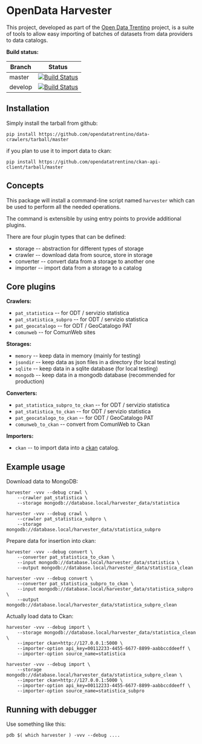 # OpenData Harvester

This project, developed as part of the [Open Data Trentino](https://github.com/opendatatrentino)
project, is a suite of tools to allow easy importing of batches of datasets from data providers
to data catalogs.

**Build status:**

| Branch | Status |
| ------ | ------ |
| master | [![Build Status](https://travis-ci.org/opendatatrentino/opendata-harvester.svg?branch=master)](https://travis-ci.org/opendatatrentino/opendata-harvester) |
| develop | [![Build Status](https://travis-ci.org/opendatatrentino/opendata-harvester.svg?branch=develop)](https://travis-ci.org/opendatatrentino/opendata-harvester) |

## Installation

Simply install the tarball from github:

```
pip install https://github.com/opendatatrentino/data-crawlers/tarball/master
```

if you plan to use it to import data to ckan:

```
pip install https://github.com/opendatatrentino/ckan-api-client/tarball/master
```

## Concepts

This package will install a command-line script named ``harvester`` which
can be used to perform all the needed operations.

The command is extensible by using entry points to provide additional
plugins.

There are four plugin types that can be defined:

- storage -- abstraction for different types of storage
- crawler -- download data from source, store in storage
- converter -- convert data from a storage to another one
- importer -- import data from a storage to a catalog


## Core plugins

**Crawlers:**

- ``pat_statistica`` -- for ODT / servizio statistica
- ``pat_statistica_subpro`` -- for ODT / servizio statistica
- ``pat_geocatalogo`` -- for ODT / GeoCatalogo PAT
- ``comunweb`` -- for ComunWeb sites


**Storages:**

- ``memory`` -- keep data in memory (mainly for testing)
- ``jsondir`` -- keep data as json files in a directory (for local testing)
- ``sqlite`` -- keep data in a sqlite database (for local testing)
- ``mongodb`` -- keep data in a mongodb database (recommended for production)


**Converters:**

- ``pat_statistica_subpro_to_ckan`` -- for ODT / servizio statistica
- ``pat_statistica_to_ckan`` -- for ODT / servizio statistica
- ``pat_geocatalogo_to_ckan`` -- for ODT / GeoCatalogo PAT
- ``comunweb_to_ckan`` -- convert from ComunWeb to Ckan


**Importers:**

- ``ckan`` -- to import data into a [ckan](http://ckan.org) catalog.


## Example usage

Download data to MongoDB:

```
harvester -vvv --debug crawl \
    --crawler pat_statistica \
	--storage mongodb://database.local/harvester_data/statistica
```

```
harvester -vvv --debug crawl \
    --crawler pat_statistica_subpro \
	--storage mongodb://database.local/harvester_data/statistica_subpro
```

Prepare data for insertion into ckan:

```
harvester -vvv --debug convert \
    --converter pat_statistica_to_ckan \
	--input mongodb://database.local/harvester_data/statistica \
	--output mongodb://database.local/harvester_data/statistica_clean
```

```
harvester -vvv --debug convert \
    --converter pat_statistica_subpro_to_ckan \
	--input mongodb://database.local/harvester_data/statistica_subpro \
	--output mongodb://database.local/harvester_data/statistica_subpro_clean
```

Actually load data to Ckan:

```
harvester -vvv --debug import \
	--storage mongodb://database.local/harvester_data/statistica_clean \
	--importer ckan+http://127.0.0.1:5000 \
	--importer-option api_key=00112233-4455-6677-8899-aabbccddeeff \
	--importer-option source_name=statistica
```

```
harvester -vvv --debug import \
	--storage mongodb://database.local/harvester_data/statistica_subpro_clean \
	--importer ckan+http://127.0.0.1:5000 \
	--importer-option api_key=00112233-4455-6677-8899-aabbccddeeff \
	--importer-option source_name=statistica_subpro
```

## Running with debugger

Use something like this:

```
pdb $( which harvester ) -vvv --debug ....
```
